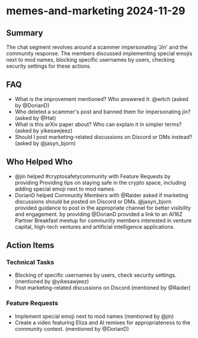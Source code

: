 # memes-and-marketing 2024-11-29

## Summary
The chat segment revolves around a scammer impersonating 'Jin' and the community response. The members discussed implementing special emojis next to mod names, blocking specific usernames by users, checking security settings for these actions.

## FAQ
- What is the improvement mentioned? Who answered it: @witch (asked by @DorianD)
- Who deleted a scammer's post and banned them for impersonating jin? (asked by @Hat)
- What is this arXiv paper about? Who can explain it in simpler terms? (asked by yikesawjeez)
- Should I post marketing-related discussions on Discord or DMs instead? (asked by @jasyn_bjorn)

## Who Helped Who
- @jin helped #cryptosafetycommunity with Feature Requests by providing Providing tips on staying safe in the crypto space, including adding special emoji next to mod names.
- DorianD helped Community Members with @Raider asked if marketing discussions should be posted on Discord or DMs. @jasyn_bjorn provided guidance to post in the appropriate channel for better visibility and engagement. by providing @DorianD provided a link to an AI16Z Partner Breakfast meetup for community members interested in venture capital, high-tech ventures and artificial intelligence applications.

## Action Items

### Technical Tasks
- Blocking of specific usernames by users, check security settings. (mentioned by @yikesawjeez)
- Post marketing-related discussions on Discord (mentioned by @Raider)

### Feature Requests
- Implement special emoji next to mod names (mentioned by @jin)
- Create a video featuring Eliza and AI remixes for appropriateness to the community context. (mentioned by @DorianD)